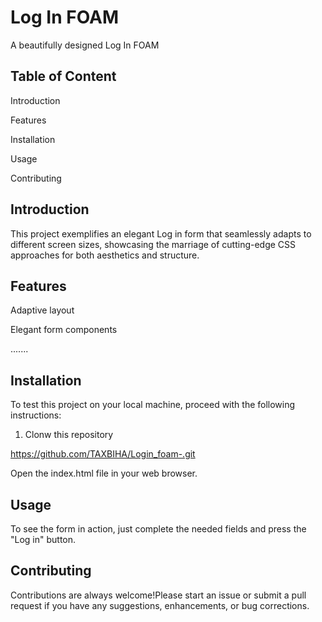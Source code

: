 
# Log In FOAM
A beautifully designed Log In FOAM



## Table of Content
Introduction

Features

Installation

Usage

Contributing

## Introduction
This project exemplifies an elegant Log in form that seamlessly adapts to different screen sizes, showcasing the marriage of cutting-edge CSS approaches for both aesthetics and structure.
## Features
Adaptive layout

Elegant form components

.......
## Installation

To test this project on your local machine, proceed with the following instructions:
1. Clonw this repository

https://github.com/TAXBIHA/Login_foam-.git

Open the index.html file in your web browser.
## Usage

To see the form in action, just complete the needed fields and press the "Log in" button. 

## Contributing

Contributions are always welcome!Please start an issue or submit a pull request if you have any suggestions, enhancements, or bug corrections.



